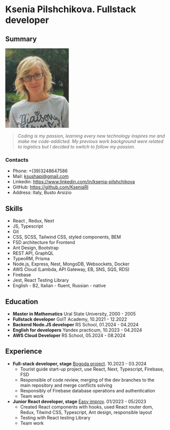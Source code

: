 # Ksenia Pilshchikova. Fullstack developer

## Summary

<img src="assets/images/portrait.jpeg" alt="portrait picture" width="200" height="250">

> *Coding is my passion, learning every new technology inspires me and make me code-addicted. My previous work background were related to logistics but I decided to switch to follow my passion.*

### Contacts

- Phone: +(39)3248647586
- Mail: ksushapi@gmail.com
- Linkedin: https://www.linkedin.com/in/ksenia-pilshchikova
- GitHub: https://github.com/KseniaRI
- Address: Italy, Busto Arsizio

## Skills

- React , Redux, Next
- JS, Typescript
- Git
- CSS, SCSS, Tailwind CSS, styled components, BEM
- FSD architecture for Frontend
- Ant Design, Bootstrap
- REST API,  GraphQL
- TypeoRM, Prisma
- Node.js, Express, Nest, MongoDB, Websockets, Docker
- AWS Cloud (Lambda, API Gateway, EB, SNS, SQS, RDS)
- Firebase
- Jest, React Testing Library
- English - B2, Italian - fluent, Russian - native


## Education

- **Master in Mathematics**
    Ural State University, 2000 - 2005
- **Fullstack  developer**
    GoIT Academy, 10.2021 - 12.2022
- **Backend Node.JS developer**
    RS School, 01.2024 - 04.2024
- **English for developers**
    Yandex practicum,  10.2023 - 04.2024
- **AWS Cloud Developer**
    RS School, 05.2024 - 08.2024

## Experience

- **Full-stack developer, stage** [Bogoda project](https://guider.pro/). 10.2023 - 03.2024
    - Tourist guide  start-up project, use React, Next, Typescript, Firebase, FSD
    - Responsible of code review,   merging of the dev branches to the main repository and merge conflicts solving
    - Responsibly of Firebase database operations and authentication 
    - Team work
- **Junior React developer, stage** [Easy improv](https://easy-improv.com/). 01/2023 - 05/2023
    - Created React components with hooks, used React router dom, Redux, Tilwind CSS, Typescript, Ant design, responsible layout
    - Testing with React testing Library
    - Team work



